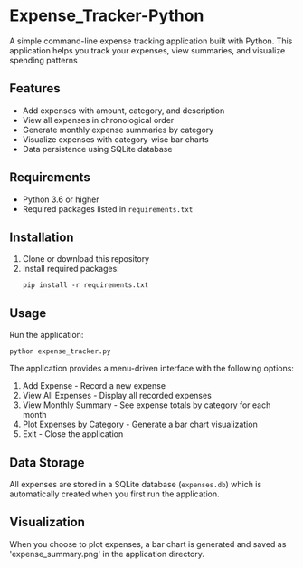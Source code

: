# Expense_Tracker-Python
A simple command-line expense tracking application built with Python. This application helps you track your expenses, view summaries, and visualize spending patterns
## Features

- Add expenses with amount, category, and description
- View all expenses in chronological order
- Generate monthly expense summaries by category
- Visualize expenses with category-wise bar charts
- Data persistence using SQLite database

## Requirements

- Python 3.6 or higher
- Required packages listed in `requirements.txt`

## Installation

1. Clone or download this repository
2. Install required packages:
   ```
   pip install -r requirements.txt
   ```

## Usage

Run the application:
```
python expense_tracker.py
```

The application provides a menu-driven interface with the following options:
1. Add Expense - Record a new expense
2. View All Expenses - Display all recorded expenses
3. View Monthly Summary - See expense totals by category for each month
4. Plot Expenses by Category - Generate a bar chart visualization
5. Exit - Close the application

## Data Storage

All expenses are stored in a SQLite database (`expenses.db`) which is automatically created when you first run the application.

## Visualization

When you choose to plot expenses, a bar chart is generated and saved as 'expense_summary.png' in the application directory.
